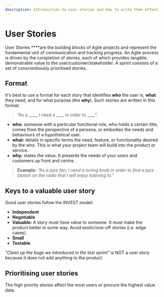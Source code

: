 ```yaml
---
description: Introduction to user stories and how to write them effectively.
---
```


# User Stories

User Stories ****are the building blocks of Agile projects and represent the fundamental unit of communication and tracking progress. An Agile process is driven by the completion of stories, each of which provides tangible, demonstrable value to the user/customer/stakeholder. A sprint consists of a set of conscientiously prioritised stories. 

## Format

It's best to use a format for each story that identifies **who** the user is, **what** they need, and for what purpose \(the **why**\). Such stories are written in this format:

> “As a \_\_\_\_, I need a \_\_\_\_ in order to \_\_\_\_”.

* **who:**  someone with a particular functional role, who holds a certain title, comes from the perspective of a persona, or embodies the needs and behaviours of a hypothetical user.
* **what:** details in specific terms the need, feature, or functionality desired by the who. This is what your project team will build into the product or service.
* **why:** states the value. It presents the needs of your users and customers up front and centre.

> **Example:** _“As a jazz fan, I need a tuning knob in order to find a jazz station on the radio that I will enjoy listening to."_

## Keys to a valuable user story

Good user stories follow the INVEST model: 

* **Independent** 
* **Negotiable** 
* **Valuable:** A story must have value to someone. It must make the product better in some way.  Avoid exotic/one-off stories \(i.e. edge cases\).
* **Small** 
* **Testable** 

“_Clean up the bugs we introduced in the last sprint”_ is NOT a user story because it does not add anything to the product.

## Prioritising user stories

The high priority stories affect the most users or procure the highest value data.

  


